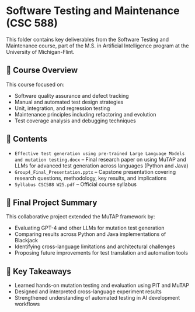# Software Testing and Maintenance (CSC 588)

This folder contains key deliverables from the Software Testing and Maintenance course, part of the M.S. in Artificial Intelligence program at the University of Michigan-Flint.

## 📌 Course Overview
This course focused on:
- Software quality assurance and defect tracking
- Manual and automated test design strategies
- Unit, integration, and regression testing
- Maintenance principles including refactoring and evolution
- Test coverage analysis and debugging techniques

## 📁 Contents
- `Effective test generation using pre-trained Large Language Models and mutation testing.docx` – Final research paper on using MuTAP and LLMs for advanced test generation across languages (Python and Java)
- `Group4_Final_Presentation.pptx` – Capstone presentation covering research questions, methodology, key results, and implications
- `Syllabus CSC588 W25.pdf` – Official course syllabus

## 🔬 Final Project Summary
This collaborative project extended the MuTAP framework by:
- Evaluating GPT-4 and other LLMs for mutation test generation
- Comparing results across Python and Java implementations of Blackjack
- Identifying cross-language limitations and architectural challenges
- Proposing future improvements for test translation and automation tools

## 🧠 Key Takeaways
- Learned hands-on mutation testing and evaluation using PIT and MuTAP
- Designed and interpreted cross-language experiment results
- Strengthened understanding of automated testing in AI development workflows
